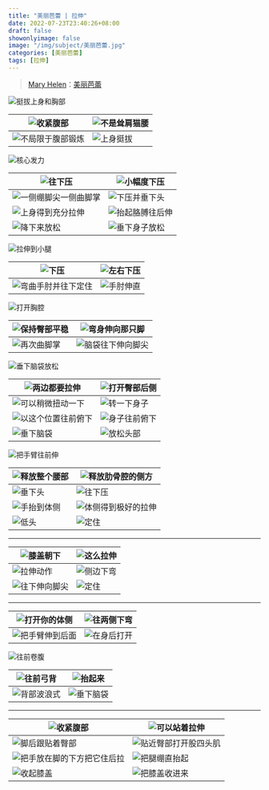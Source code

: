 ```yaml
---
title: "美丽芭蕾 | 拉伸"
date: 2022-07-23T23:40:26+08:00
draft: false
showonlyimage: false
image: "/img/subject/美丽芭蕾.jpg"
categories: [美丽芭蕾]
tags: [拉伸]
---
```

>[Mary Helen](https://space.bilibili.com/1718958133)：[美丽芭蕾](https://www.bilibili.com/video/BV1tW411P7ew)

![挺拔上身和胸部](/img/beautiful-ballet/拉伸/60.png)

![收紧腹部](/img/beautiful-ballet/拉伸/收紧腹部.png) | ![不是耸肩猫腰](/img/beautiful-ballet/拉伸/不是耸肩猫腰.png)
-|-
![不局限于腹部锻炼](/img/beautiful-ballet/拉伸/不局限于腹部锻炼.png) | ![上身挺拔](/img/beautiful-ballet/拉伸/上身挺拔.png)

![核心发力](/img/beautiful-ballet/拉伸/核心发力.png)

![往下压](/img/beautiful-ballet/拉伸/01.jpg) | ![小幅度下压](/img/beautiful-ballet/拉伸/02.jpg)
-|-
![一侧绷脚尖一侧曲脚掌](/img/beautiful-ballet/拉伸/03.jpg) | ![下压并垂下头](/img/beautiful-ballet/拉伸/04.jpg)
![上身得到充分拉伸](/img/beautiful-ballet/拉伸/05.jpg) | ![抬起胳膊往后伸](/img/beautiful-ballet/拉伸/06.jpg)
![降下来放松](/img/beautiful-ballet/拉伸/07.jpg) | ![垂下身子放松](/img/beautiful-ballet/拉伸/08.jpg)

![拉伸到小腿](/img/beautiful-ballet/拉伸/09.jpg)

![下压](/img/beautiful-ballet/拉伸/10.jpg) | ![左右下压](/img/beautiful-ballet/拉伸/11.jpg)
-|-
![弯曲手肘并往下定住](/img/beautiful-ballet/拉伸/12.jpg) | ![手肘伸直](/img/beautiful-ballet/拉伸/13.jpg)

![打开胸腔](/img/beautiful-ballet/拉伸/14.jpg)

![保持臀部平稳](/img/beautiful-ballet/拉伸/15.jpg) | ![弯身伸向那只脚](/img/beautiful-ballet/拉伸/16.jpg)
-|-
![再次曲脚掌](/img/beautiful-ballet/拉伸/17.jpg) | ![脑袋往下伸向脚尖](/img/beautiful-ballet/拉伸/18.jpg)

![垂下脑袋放松](/img/beautiful-ballet/拉伸/19.jpg)

![两边都要拉伸](/img/beautiful-ballet/拉伸/20.jpg) | ![打开臀部后侧](/img/beautiful-ballet/拉伸/21.jpg)
-|-
![可以稍微扭动一下](/img/beautiful-ballet/拉伸/22.jpg) | ![转一下身子](/img/beautiful-ballet/拉伸/23.jpg)
![以这个位置往前俯下](/img/beautiful-ballet/拉伸/24.jpg) | ![身子往前俯下](/img/beautiful-ballet/拉伸/25.jpg)
![垂下脑袋](/img/beautiful-ballet/拉伸/26.jpg) | ![放松头部](/img/beautiful-ballet/拉伸/27.jpg)

![把手臂往前伸](/img/beautiful-ballet/拉伸/28.jpg)

![释放整个腰部](/img/beautiful-ballet/拉伸/29.jpg) | ![释放肋骨腔的侧方](/img/beautiful-ballet/拉伸/30.jpg)
-|-
![垂下头](/img/beautiful-ballet/拉伸/31.jpg) | ![往下压](/img/beautiful-ballet/拉伸/32.jpg)
![手抬到体侧](/img/beautiful-ballet/拉伸/33.jpg) | ![体侧得到极好的拉伸](/img/beautiful-ballet/拉伸/34.jpg)
![低头](/img/beautiful-ballet/拉伸/35.jpg) | ![定住](/img/beautiful-ballet/拉伸/36.jpg)
---
![膝盖朝下](/img/beautiful-ballet/拉伸/37.jpg) | ![这么拉伸](/img/beautiful-ballet/拉伸/38.jpg)
-|-
![拉伸动作](/img/beautiful-ballet/拉伸/39.jpg) | ![侧边下弯](/img/beautiful-ballet/拉伸/40.jpg)
![往下伸向脚尖](/img/beautiful-ballet/拉伸/41.jpg) | ![定住](/img/beautiful-ballet/拉伸/42.jpg)
---

![打开你的体侧](/img/beautiful-ballet/拉伸/43.jpg) | ![往两侧下弯](/img/beautiful-ballet/拉伸/44.jpg)
-|-
![把手臂伸到后面](/img/beautiful-ballet/拉伸/45.jpg) | ![在身后打开](/img/beautiful-ballet/拉伸/46.jpg)

![往前卷腹](/img/beautiful-ballet/拉伸/47.jpg)

![往前弓背](/img/beautiful-ballet/拉伸/48.jpg) | ![抬起来](/img/beautiful-ballet/拉伸/49.jpg)
-|-
![背部波浪式](/img/beautiful-ballet/拉伸/50.jpg) | ![垂下脑袋](/img/beautiful-ballet/拉伸/51.jpg)
---
![收紧腹部](/img/beautiful-ballet/拉伸/52.jpg) | ![可以站着拉伸](/img/beautiful-ballet/拉伸/53.jpg)
-|-
![脚后跟贴着臀部](/img/beautiful-ballet/拉伸/54.jpg) | ![贴近臀部打开股四头肌](/img/beautiful-ballet/拉伸/55.jpg)
![把手放在脚的下方把它住后拉](/img/beautiful-ballet/拉伸/56.jpg) | ![把腿绷直抬起](/img/beautiful-ballet/拉伸/57.jpg)
![收起膝盖](/img/beautiful-ballet/拉伸/58.jpg) | ![把膝盖收进来](/img/beautiful-ballet/拉伸/59.jpg)